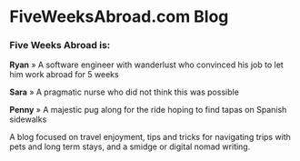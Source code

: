 # FiveWeeksAbroad.com Blog

### Five Weeks Abroad is:
  **Ryan** » A software engineer with wanderlust who convinced his job to let him work abroad for 5 weeks

  **Sara** » A pragmatic nurse who did not think this was possible

  **Penny** » A majestic pug along for the ride hoping to find tapas on Spanish sidewalks

A blog focused on travel enjoyment, tips and tricks for navigating trips with pets and long term stays, and a smidge or digital nomad writing.

